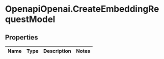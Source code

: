 # OpenapiOpenai.CreateEmbeddingRequestModel

## Properties

Name | Type | Description | Notes
------------ | ------------- | ------------- | -------------


